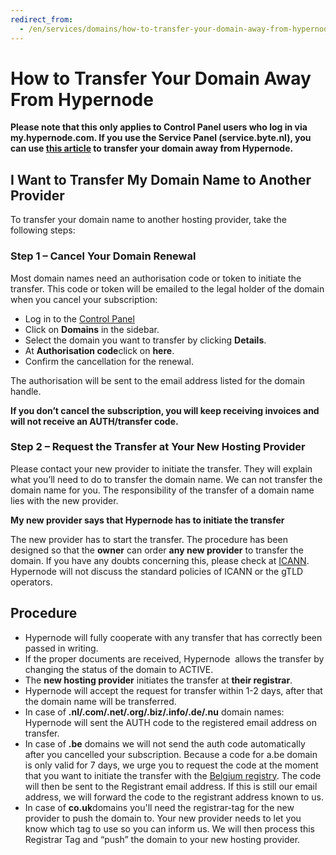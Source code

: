 ```yaml
---
redirect_from:
  - /en/services/domains/how-to-transfer-your-domain-away-from-hypernode/
---
```


<!-- source: https://support.hypernode.com/en/services/domains/how-to-transfer-your-domain-away-from-hypernode/ -->

# How to Transfer Your Domain Away From Hypernode

**Please note that this only applies to Control Panel users who log in via my.hypernode.com. If you use the Service Panel (service.byte.nl), you can use [this article](how-to-transfer-your-domain-away-from-hypernode.md) to transfer your domain away from Hypernode.**

## **I Want to Transfer My Domain Name to Another Provider**

To transfer your domain name to another hosting provider, take the following steps:

### **Step 1 – Cancel Your Domain Renewal**

Most domain names need an authorisation code or token to initiate the transfer. This code or token will be emailed to the legal holder of the domain when you cancel your subscription:

- Log in to the [Control Panel](https://my.hypernode.com/)
- Click on **Domains** in the sidebar.
- Select the domain you want to transfer by clicking **Details**.
- At **Authorisation code**click on **here**.
- Confirm the cancellation for the renewal.

The authorisation will be sent to the email address listed for the domain handle.

**If you don’t cancel the subscription, you will keep receiving invoices and will not receive an AUTH/transfer code.**

### **Step 2 – Request the Transfer at Your New Hosting Provider**

Please contact your new provider to initiate the transfer. They will explain what you’ll need to do to transfer the domain name. We can not transfer the domain name for you. The responsibility of the transfer of a domain name lies with the new provider.

**My new provider says that Hypernode has to initiate the transfer**

The new provider has to start the transfer. The procedure has been designed so that the **owner** can order **any new provider** to transfer the domain. If you have any doubts concerning this, please check at [ICANN](http://www.icann.org/). Hypernode will not discuss the standard policies of ICANN or the gTLD operators.

## **Procedure**

- Hypernode will fully cooperate with any transfer that has correctly been passed in writing.
- If the proper documents are received, Hypernode  allows the transfer by changing the status of the domain to ACTIVE.
- The **new hosting provider** initiates the transfer at **their registrar**.
- Hypernode will accept the request for transfer within 1-2 days, after that the domain name will be transferred.
- In case of **.nl/.com/.net/.org/.biz/.info/.de/.nu** domain names: Hypernode will sent the AUTH code to the registered email address on transfer.
- In case of **.be** domains we will not send the auth code automatically after you cancelled your subscription. Because a code for a.be domain is only valid for 7 days, we urge you to request the code at the moment that you want to initiate the transfer with the [Belgium registry](https://www.dnsbelgium.be/nl). The code will then be sent to the Registrant email address. If this is still our email address, we will forward the code to the registrant address known to us.
- In case of **co.uk**domains you'll need the registrar-tag for the new provider to push the domain to. Your new provider needs to let you know which tag to use so you can inform us. We will then process this Registrar Tag and “push” the domain to your new hosting provider.
